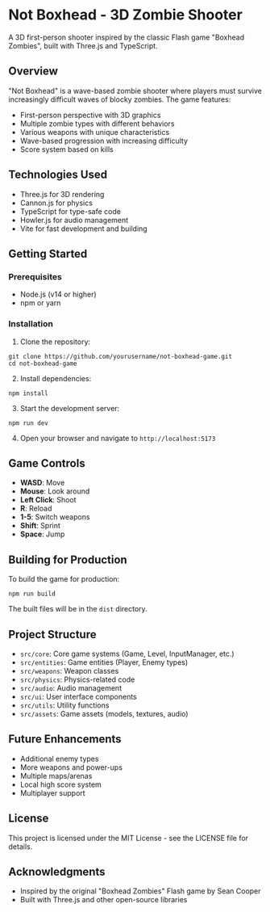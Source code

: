 # Not Boxhead - 3D Zombie Shooter

A 3D first-person shooter inspired by the classic Flash game "Boxhead Zombies", built with Three.js and TypeScript.

## Overview

"Not Boxhead" is a wave-based zombie shooter where players must survive increasingly difficult waves of blocky zombies. The game features:

- First-person perspective with 3D graphics
- Multiple zombie types with different behaviors
- Various weapons with unique characteristics
- Wave-based progression with increasing difficulty
- Score system based on kills

## Technologies Used

- Three.js for 3D rendering
- Cannon.js for physics
- TypeScript for type-safe code
- Howler.js for audio management
- Vite for fast development and building

## Getting Started

### Prerequisites

- Node.js (v14 or higher)
- npm or yarn

### Installation

1. Clone the repository:
```
git clone https://github.com/yourusername/not-boxhead-game.git
cd not-boxhead-game
```

2. Install dependencies:
```
npm install
```

3. Start the development server:
```
npm run dev
```

4. Open your browser and navigate to `http://localhost:5173`

## Game Controls

- **WASD**: Move
- **Mouse**: Look around
- **Left Click**: Shoot
- **R**: Reload
- **1-5**: Switch weapons
- **Shift**: Sprint
- **Space**: Jump

## Building for Production

To build the game for production:

```
npm run build
```

The built files will be in the `dist` directory.

## Project Structure

- `src/core`: Core game systems (Game, Level, InputManager, etc.)
- `src/entities`: Game entities (Player, Enemy types)
- `src/weapons`: Weapon classes
- `src/physics`: Physics-related code
- `src/audio`: Audio management
- `src/ui`: User interface components
- `src/utils`: Utility functions
- `src/assets`: Game assets (models, textures, audio)

## Future Enhancements

- Additional enemy types
- More weapons and power-ups
- Multiple maps/arenas
- Local high score system
- Multiplayer support

## License

This project is licensed under the MIT License - see the LICENSE file for details.

## Acknowledgments

- Inspired by the original "Boxhead Zombies" Flash game by Sean Cooper
- Built with Three.js and other open-source libraries 